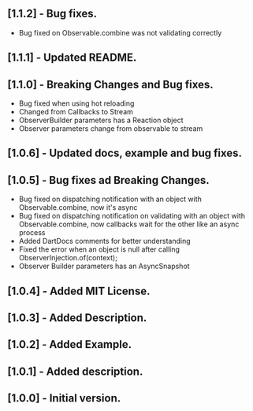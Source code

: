 ## [1.1.2] - Bug fixes.
* Bug fixed on Observable.combine was not validating correctly

## [1.1.1] - Updated README.

## [1.1.0] - Breaking Changes and Bug fixes.
* Bug fixed when using hot reloading
* Changed from Callbacks to Stream
* ObserverBuilder parameters has a Reaction object
* Observer parameters change from observable to stream

## [1.0.6] - Updated docs, example and bug fixes.

## [1.0.5] - Bug fixes ad Breaking Changes.
* Bug fixed on dispatching notification with an object with Observable.combine, now it's async
* Bug fixed on dispatching notification on validating with an object with Observable.combine, now callbacks wait for the other like an async process
* Added DartDocs comments for better understanding
* Fixed the error when an object is null after calling ObserverInjection.of<Type>(context);
* Observer Builder parameters has an AsyncSnapshot

## [1.0.4] - Added MIT License.

## [1.0.3] - Added Description.

## [1.0.2] - Added Example.

## [1.0.1] - Added description.

## [1.0.0] - Initial version.

